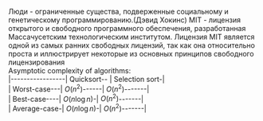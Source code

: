 Люди - ограниченные существа, подверженные социальному и генетическому программированию.(Дэвид Хокинс)
MIT - лицензия открытого и свободного программного обеспечения, разработанная Массачусетским технологическим институтом. Лицензия MIT является одной из самых ранних свободных лицензий, так как она относительно проста и иллюстрирует некоторые из основных принципов свободного лицензирования  
Asymptotic complexity of algorithms:  
|-----------------| Quicksort-- | Selection sort-|  
| Worst-case---| $O(n^2)$------| $O(n^2)$-------|  
| Best-case----| $O(n\log{n})$-| $O(n^2)$-------|  
| Average-case-| $O(n\log{n})$-| $O(n^2)$-------|  
